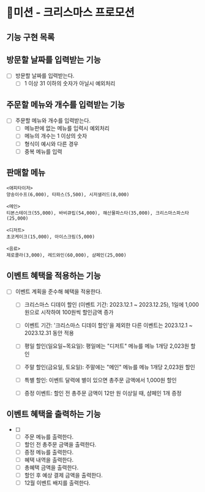# 🚀미션 - 크리스마스 프로모션
## 기능 구현 목록

## 방문할 날짜를 입력받는 기능

- [ ] 방문할 날짜를 입력받는다.
    - [ ] 1 이상 31 이하의 숫자가 아닐시 예외처리

## 주문할 메뉴와 개수를 입력받는 기능

- [ ] 주문할 메뉴와 개수를 입력받는다.
    - [ ] 메뉴판에 없는 메뉴를 입력시 예외처리
    - [ ] 메뉴의 개수는 1 이상의 숫자
    - [ ] 형식이 예시와 다른 경우
    - [ ] 중복 메뉴를 입력

## 판매할 메뉴
```
<애피타이저>
양송이수프(6,000), 타파스(5,500), 시저샐러드(8,000)

<메인>
티본스테이크(55,000), 바비큐립(54,000), 해산물파스타(35,000), 크리스마스파스타(25,000)

<디저트>
초코케이크(15,000), 아이스크림(5,000)

<음료>
제로콜라(3,000), 레드와인(60,000), 샴페인(25,000)
```

## 이벤트 혜택을 적용하는 기능
- [ ] 이벤트 계획을 준수해 혜택을 적용한다.
  - [ ] 크리스마스 디데이 할인 (이벤트 기간: 2023.12.1 ~ 2023.12.25), 1일에 1,000원으로 시작하여 100원씩 할인금액 증가
  - [ ] 이벤트 기간: '크리스마스 디데이 할인'을 제외한 다른 이벤트는 2023.12.1 ~ 2023.12.31 동안 적용
  - [ ] 평일 할인(일요일~목요일): 평일에는 "디저트" 메뉴를 메뉴 1개당 2,023원 할인
  - [ ] 주말 할인(금요일, 토요일): 주말에는 "메인" 메뉴를 메뉴 1개당 2,023원 할인
  - [ ] 특별 할인: 이벤트 달력에 별이 있으면 총주문 금액에서 1,000원 할인
  - [ ] 증정 이벤트: 할인 전 총주문 금액이 12만 원 이상일 때, 샴페인 1개 증정


## 이벤트 혜택을 출력하는 기능
- [ ] 
  - [ ] 주문 메뉴를 출력한다.
  - [ ] 할인 전 총주문 금액을 출력한다.
  - [ ] 증정 메뉴를 출력한다.
  - [ ] 혜택 내역을 출력한다.
  - [ ] 총혜택 금액을 출력한다.
  - [ ] 할인 후 예상 결제 금액을 출력한다.
  - [ ] 12월 이벤트 배지를 출력한다.

